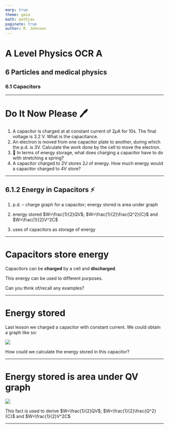 ```yaml
---
marp: true
theme: gaia
math: mathjax
paginate: true
author: R. Johnson
---
```


# A Level Physics OCR A

## 6 Particles and medical physics

### 6.1 Capacitors

---

# Do It Now Please :pen:

1. A capacitor is charged at at constant current of 2$\mu$A for 10s. The final voltage is 3.2 V. What is the capacitance.
2. An electron is moved from one capacitor plate to another, during which the p.d. is 3V. Calculate the work done by the cell to move the electron.
3. :thinking: In terms of energy storage, what does charging a capacitor have to do with stretching a spring?
4. A capacitor charged to 2V stores 2J of energy. How much energy would a capacitor charged to 4V store?

---

## 6.1.2 Energy in Capacitors :zap:

1. p.d. – charge graph for a capacitor; energy stored is area under graph

2. energy stored $W=\frac{1}{2}QV$; $W=\frac{1}{2}\frac{Q^2}{C}$ and $W=\frac{1}{2}V^2C$

3. uses of capacitors as storage of energy

---

# Capacitors store **energy**

Capacitors can be **charged** by a cell and **discharged**.

This energy can be used to different purposes.

Can you think of/recall any examples?

---

# Energy stored

Last lesson we charged a capacitor with constant current. We could obtain a graph like so:

![](https://bam.files.bbci.co.uk/bam/live/content/zxs8mp3/large)

How could we calculate the energy stored in this capacitor?

---

# Energy stored is **area under QV graph**

![](http://physicsnet.co.uk/wp-content/uploads/2010/05/cap-energy-graph.jpg)

This fact is used to derive $W=\frac{1}{2}QV$; $W=\frac{1}{2}\frac{Q^2}{C}$ and $W=\frac{1}{2}V^2C$

---
